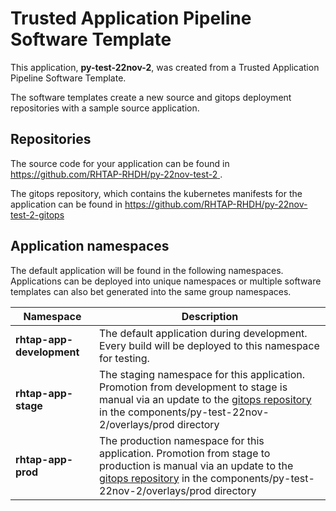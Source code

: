 # Trusted Application Pipeline Software Template

This application, **py-test-22nov-2**, was created from a Trusted Application Pipeline Software Template.

The software templates create a new source and gitops deployment repositories with a sample source application. 

## Repositories

The source code for your application can be found in [https://github.com/RHTAP-RHDH/py-22nov-test-2 ](https://github.com/RHTAP-RHDH/py-22nov-test-2 ).
 
The gitops repository, which contains the kubernetes manifests for the application can be found in 
[https://github.com/RHTAP-RHDH/py-22nov-test-2-gitops ](https://github.com/RHTAP-RHDH/py-22nov-test-2-gitops ) 

## Application namespaces 

The default application will be found in the following namespaces. Applications can be deployed into unique namespaces or multiple software templates can also bet generated into the same group namespaces.  

|  Namespace   |  Description   |  
| -------- | -------- |   
| **rhtap-app-development** | The default application during development. Every build will be deployed to this namespace for testing. | 
| **rhtap-app-stage** | The staging namespace for this application. Promotion from development to stage is manual via an update to the [gitops repository](https://github.com/RHTAP-RHDH/py-22nov-test-2-gitops ) in the components/py-test-22nov-2/overlays/prod directory |  
| **rhtap-app-prod** | The production namespace for this application. Promotion from stage to production is manual via an update to the [gitops repository](https://github.com/RHTAP-RHDH/py-22nov-test-2-gitops ) in the components/py-test-22nov-2/overlays/prod directory | 
